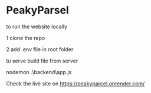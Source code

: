 # PeakyParsel
to run the website locally

1 clone the repo

2 add .env file in root folder

<!-- tu run  either use concurrently or use backend to serve the build file-->

tu serve build file from server

nodemon  .\backend\app.js



Check the live site on 
https://peakyparcel.onrender.com/
